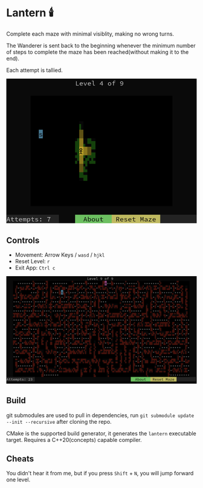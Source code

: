 # Lantern 🕯️

Complete each maze with minimal visiblity, making no wrong turns.

The Wanderer is sent back to the beginning whenever the minimum number of steps
to complete the maze has been reached(without making it to the end).

Each attempt is tallied.

<p align="center">
  <img src="docs/lantern-1.png">
</p>

## Controls

- Movement: Arrow Keys / `wasd` / `hjkl`
- Reset Level: `r`
- Exit App: `Ctrl c`

<p align="center">
  <img src="docs/lantern-2.png">
</p>

## Build

git submodules are used to pull in dependencies, run `git submodule update
--init --recursive` after cloning the repo.

CMake is the supported build generator, it generates the `lantern` executable
target. Requires a C++20(concepts) capable compiler.

## Cheats

You didn't hear it from me, but if you press `Shift` + `N`, you will jump
forward one level.
